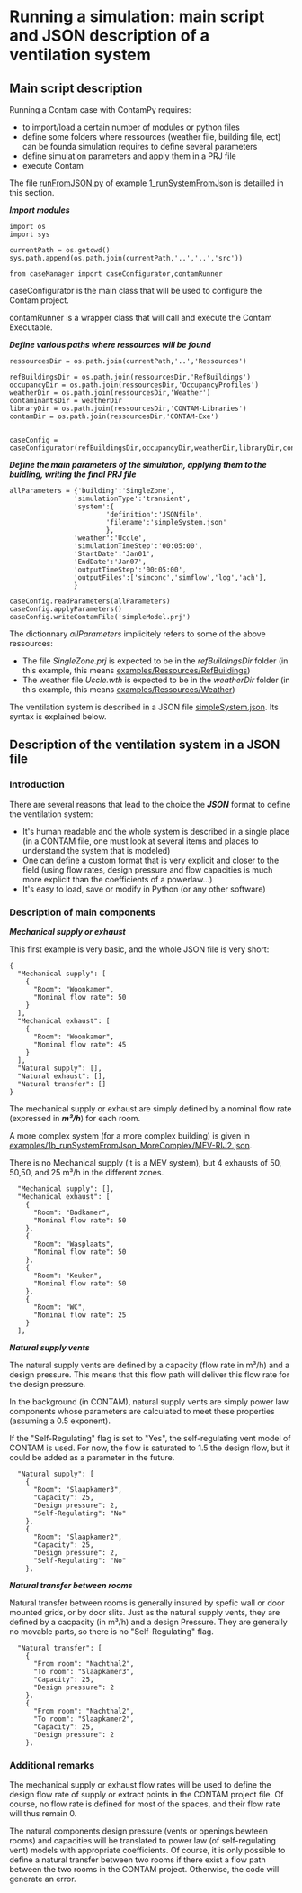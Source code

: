 # Running a simulation: main script and JSON description of a ventilation system

## Main script description

Running a Contam case with ContamPy requires:
+ to import/load a certain number of modules or python files
+ define some folders where ressources (weather file, building file, ect) can be founda simulation requires to define several parameters
+ define simulation parameters and apply them in a PRJ file
+ execute Contam

The file [runFromJSON.py](../examples/1_runSystemFromJson/runFromJSON.py) of example [1_runSystemFromJson](../examples/1_runSystemFromJson) is detailled in this section.

***Import modules***

```
import os
import sys

currentPath = os.getcwd()
sys.path.append(os.path.join(currentPath,'..','..','src'))

from caseManager import caseConfigurator,contamRunner
```

caseConfigurator is the main class that will be used to configure the Contam project. 

contamRunner is a wrapper class that will call and execute the Contam Executable. 


***Define various paths where ressources will be found***

```
ressourcesDir = os.path.join(currentPath,'..','Ressources')

refBuildingsDir = os.path.join(ressourcesDir,'RefBuildings')
occupancyDir = os.path.join(ressourcesDir,'OccupancyProfiles')
weatherDir = os.path.join(ressourcesDir,'Weather')
contaminantsDir = weatherDir
libraryDir = os.path.join(ressourcesDir,'CONTAM-Libraries')
contamDir = os.path.join(ressourcesDir,'CONTAM-Exe')


caseConfig = caseConfigurator(refBuildingsDir,occupancyDir,weatherDir,libraryDir,contaminantsDir)
```

***Define the main parameters of the simulation, applying them to the buidling, writing the final PRJ file***

```
allParameters = {'building':'SingleZone',
                'simulationType':'transient',
                'system':{
                        'definition':'JSONfile',
                        'filename':'simpleSystem.json'
                        },
                'weather':'Uccle',
                'simulationTimeStep':'00:05:00',
                'StartDate':'Jan01',
                'EndDate':'Jan07',
                'outputTimeStep':'00:05:00',
                'outputFiles':['simconc','simflow','log','ach'],
                }

caseConfig.readParameters(allParameters)
caseConfig.applyParameters()
caseConfig.writeContamFile('simpleModel.prj')
```

The dictionnary *allParameters* implicitely refers to some of the above ressources:
+ The file *SingleZone.prj* is expected to be in the *refBuildingsDir* folder (in this example, this means [examples/Ressources/RefBuildings](../examples/Ressources/RefBuildings))
+ The weather file *Uccle.wth* is expected to be in the *weatherDir* folder (in this example, this means [examples/Ressources/Weather](../examples/Ressources/Weather))

The ventilation system is described in a JSON file [simpleSystem.json](../examples/1_runSystemFromJson/simpleSystem.json). Its syntax is explained below. 


## Description of the ventilation system in a JSON file

### Introduction

There are several reasons that lead to the choice the ***JSON*** format to define the ventilation system:
+ It's human readable and the whole system is described in a single place (in a CONTAM file, one must look at several items and places to understand the system that is modeled)
+ One can define a custom format that is very explicit and closer to the field (using flow rates, design pressure and flow capacities is much more explicit than the coefficients of a powerlaw...)
+ It's easy to load, save or modify in Python (or any other software)


### Description of main components

***Mechanical supply or exhaust***

This first example is very basic, and the whole JSON file is very short:
```
{
  "Mechanical supply": [
    {
      "Room": "Woonkamer",
      "Nominal flow rate": 50
    }
  ],
  "Mechanical exhaust": [
    {
      "Room": "Woonkamer",
      "Nominal flow rate": 45
    }
  ],
  "Natural supply": [],
  "Natural exhaust": [],
  "Natural transfer": []
}
```

The mechanical supply or exhaust are simply defined by a nominal flow rate (expressed in ***m³/h***) for each room. 

A more complex system (for a more complex building) is given in [examples/1b_runSystemFromJson_MoreComplex/MEV-RIJ2.json](../examples/1b_runSystemFromJson_MoreComplex/MEV-RIJ2.json). 

There is no Mechanical supply (it is a MEV system), but 4 exhausts of 50, 50,50, and 25 m³/h in the different zones. 

```
  "Mechanical supply": [],
  "Mechanical exhaust": [
    {
      "Room": "Badkamer",
      "Nominal flow rate": 50
    },
    {
      "Room": "Wasplaats",
      "Nominal flow rate": 50
    },
    {
      "Room": "Keuken",
      "Nominal flow rate": 50
    },
    {
      "Room": "WC",
      "Nominal flow rate": 25
    }
  ],
```

***Natural supply vents***

The natural supply vents are defined by a capacity (flow rate in m³/h) and a design pressure. This means that this flow path will deliver this flow rate for the design pressure. 

In the background (in CONTAM), natural supply vents are simply power law components whose parameters are calculated to meet these properties (assuming a 0.5 exponent).

If the "Self-Regulating" flag is set to "Yes", the self-regulating vent model of CONTAM is used. For now, the flow is saturated to 1.5 the design flow, but it could be added as a parameter in the future.

```
  "Natural supply": [
    {
      "Room": "Slaapkamer3",
      "Capacity": 25,
      "Design pressure": 2,
      "Self-Regulating": "No"
    },
    {
      "Room": "Slaapkamer2",
      "Capacity": 25,
      "Design pressure": 2,
      "Self-Regulating": "No"
    },
```

***Natural transfer between rooms***

Natural transfer between rooms is generally insured by spefic wall or door mounted grids, or by door slits. Just as the natural supply vents, they are defined by a cacpacity (in m³/h) and a design Pressure. They are generally no movable parts, so there is no "Self-Regulating" flag. 

```
  "Natural transfer": [
    {
      "From room": "Nachthal2",
      "To room": "Slaapkamer3",
      "Capacity": 25,
      "Design pressure": 2
    },
    {
      "From room": "Nachthal2",
      "To room": "Slaapkamer2",
      "Capacity": 25,
      "Design pressure": 2
    },
```

### Additional remarks

The mechanical supply or exhaust flow rates will be used to define the design flow rate of supply or extract points in the CONTAM project file. Of course, no flow rate is defined for most of the spaces, and their flow rate will thus remain 0. 

The natural components design pressure (vents or openings bewteen rooms) and capacities will be translated to power law (of self-regulating vent) models with appropriate coefficients. Of course, it is only possible to define a natural transfer between two rooms if there exist a flow path between the two rooms in the CONTAM project. Otherwise, the code will generate an error. 










<!--


# Run an existing PRJ file
contam = contamRunner(contamDir)    
contam.runContam('simpleModel.prj')

-->